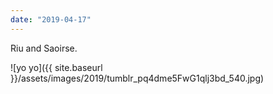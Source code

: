 ```yaml
---
date: "2019-04-17"
---
```


Riu and Saoirse.

![yo yo]({{ site.baseurl }}/assets/images/2019/tumblr_pq4dme5FwG1qlj3bd_540.jpg)

